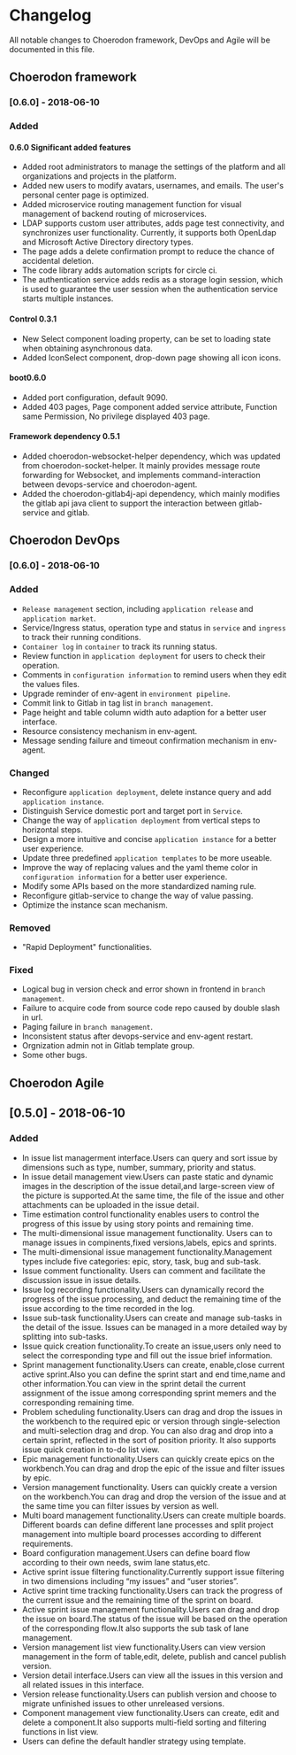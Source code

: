 # Changelog
All notable changes to Choerodon framework, DevOps and Agile will be documented in this file.

## Choerodon framework
### [0.6.0] - 2018-06-10
### Added

#### 0.6.0 Significant added features

- Added root administrators to manage the settings of the platform and all organizations and projects in the platform.
- Added new users to modify avatars, usernames, and emails. The user's personal center page is optimized.
- Added microservice routing management function for visual management of backend routing of microservices.
- LDAP supports custom user attributes, adds page test connectivity, and synchronizes user functionality. Currently, it supports both OpenLdap and Microsoft Active Directory directory types.
- The page adds a delete confirmation prompt to reduce the chance of accidental deletion.
- The code library adds automation scripts for circle ci.
- The authentication service adds redis as a storage login session, which is used to guarantee the user session when the authentication service starts multiple instances.

#### Control 0.3.1

- New Select component loading property, can be set to loading state when obtaining asynchronous data.
- Added IconSelect component, drop-down page showing all icon icons.

#### boot0.6.0

- Added port configuration, default 9090.
- Added 403 pages, Page component added service attribute, Function same Permission, No privilege displayed 403 page.

#### Framework dependency 0.5.1

- Added choerodon-websocket-helper dependency, which was updated from choerodon-socket-helper. It mainly provides message route forwarding for Websocket, and implements command-interaction between devops-service and choerodon-agent.
- Added the choerodon-gitlab4j-api dependency, which mainly modifies the gitlab api java client to support the interaction between gitlab-service and gitlab.


## Choerodon DevOps
### [0.6.0] - 2018-06-10
### Added
- `Release management` section, including `application release` and `application market`. 
- Service/Ingress status, operation type and status in `service` and `ingress` to track their running conditions.
- `Container log` in `container` to track its running status. 
- Review function in `application deployment` for users to check their operation. 
- Comments in `configuration information` to remind users when they edit the values files. 
- Upgrade reminder of env-agent in `environment pipeline`. 
- Commit link to Gitlab in tag list in `branch management`. ­­­
- Page height and table column width auto adaption for a better user interface. ­­­­­­
- Resource consistency mechanism in env-agent.
- Message sending failure and timeout confirmation mechanism in env-agent. 

### Changed
- Reconfigure `application deployment`, delete instance query and add `application instance`. 
- Distinguish Service domestic port and target port in `Service`.
- Change the way of `application deployment` from vertical steps to horizontal steps.
- Design a more intuitive and concise `application instance` for a better user experience.
- Update three predefined `application templates` to be more useable. 
- Improve the way of replacing values and the yaml theme color in `configuration information` for a better user experience.
- Modify some APIs based on the more standardized naming rule. 
- Reconfigure gitlab-service to change the way of value passing. 
- Optimize the instance scan mechanism.

### Removed
- "Rapid Deployment" functionalities.

### Fixed
- Logical bug in version check and error shown in frontend in `branch management`. 
- Failure to acquire code from source code repo caused by double slash in url. 
- Paging failure in `branch management`.
- Inconsistent status after devops-service and env-agent restart.
- Orgnization admin not in Gitlab template group.
- Some other bugs.

## Choerodon Agile
## [0.5.0] - 2018-06-10
### Added
- In issue list managerment interface.Users can query and sort issue by dimensions such as type, number, summary, priority and status.
- In issue detail management view.Users can paste static and dynamic images in the description of the issue detail,and large-screen view of the picture is supported.At the same time, the file of the issue and other attachments can be uploaded in the issue detail.
- Time estimation control functionality enables users to control the progress of this issue by using story points and remaining time.
- The multi-dimensional issue management functionality. Users can to manage issues in compinents,fixed versions,labels, epics and sprints.
- The multi-dimensional issue management functionality.Management types include five categories: epic, story, task, bug and sub-task.
- Issue comment functionality. Users can comment and facilitate the discussion issue in issue details.
- Issue log recording functionality.Users can dynamically record the progress of the issue processing, and deduct the remaining time of the issue according to the time recorded in the log.
- Issue sub-task functionality.Users can create and manage sub-tasks in the detail of the issue. Issues can be managed in a more detailed way by splitting into sub-tasks.
- Issue quick creation functionality.To create an issue,users only need to select the corresponding type and fill out the issue brief information.
- Sprint management functionality.Users can create, enable,close current active sprint.Also you can define the sprint start and end time,name and other information.You can view in the sprint detail the current assignment of the issue among corresponding sprint memers and the corresponding remaining time.
- Problem scheduling functionality.Users can drag and drop the issues in the workbench to the required epic or version through single-selection and multi-selection drag and drop. You can also drag and drop into a certain sprint, reflected in the sort of position priority. It also supports issue quick creation in to-do list view.
- Epic management functionality.Users can quickly create epics on the workbench.You can drag and drop the epic of the issue and filter issues by epic.
- Version management functionality. Users can quickly create a version on the workbench.You can drag and drop the version of the issue and at the same time you can filter issues by version as well.
- Multi board management functionality.Users can create multiple boards. Different boards can define different lane processes and split project management into multiple board processes according to different requirements.
- Board configuration management.Users can define board flow according to their own needs, swim lane status,etc.
- Active sprint issue filtering functionality.Currently support issue filtering in two dimensions including “my issues” and “user stories”.
- Active sprint time tracking functionality.Users can track the progress of the current issue and the remaining time of the sprint on board.
- Active sprint issue management functionality.Users can drag and drop the issue on board.The status of the issue will be based on the operation of the corresponding flow.It also supports the sub task of lane management.
- Version management list view functionality.Users can view version management in the form of table,edit, delete, publish and cancel publish version.
- Version detail interface.Users can view all the issues in this version and all related issues in this interface.
- Version release functionality.Users can publish version and choose to migrate unfinished issues to other unreleased versions.
- Component management view functionality.Users can create, edit and delete a component.It also supports multi-field sorting and filtering functions in list view.
- Users can define the default handler strategy using template.
